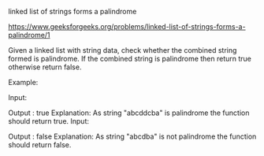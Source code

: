 linked list of strings forms a palindrome

https://www.geeksforgeeks.org/problems/linked-list-of-strings-forms-a-palindrome/1

Given a linked list with string data, check whether the combined string formed is palindrome. If the combined string is palindrome then return true otherwise return false.

Example:

Input:

Output : true
Explanation: As string "abcddcba" is palindrome the function should return true.
Input:

Output : false
Explanation: As string "abcdba" is not palindrome the function should return false.
